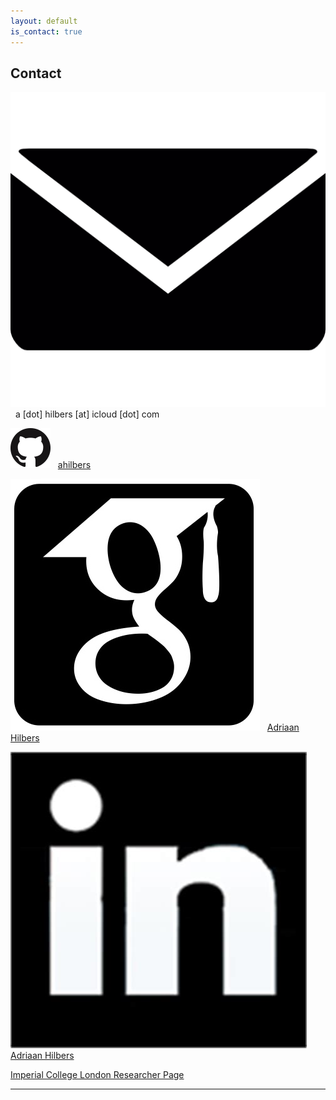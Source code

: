 ```yaml
---
layout: default
is_contact: true
---
```


## Contact

<img class="inline-picture" src="images/email.png"> &nbsp; a [dot] hilbers [at] icloud [dot] com

<img class="inline-picture" src="images/github.png"> &nbsp; [ahilbers](https://github.com/ahilbers)

<img class="inline-picture" src="images/scholar.jpg"> &nbsp; [Adriaan Hilbers](https://scholar.google.com/citations?user=SqSbcwQAAAAJ&hl=en&oi=ao)

<img class="inline-picture" src="images/linkedin.jpeg"> &nbsp; [Adriaan Hilbers](https://za.linkedin.com/in/adriaan-hilbers-5a155aa5)

[Imperial College London Researcher Page](http://www.imperial.ac.uk/people/a.hilbers17)


---
